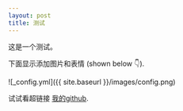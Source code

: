```yaml
---
layout: post
title: 测试
---
```


这是一个测试。

下面显示添加图片和表情 (shown below :point_down:).

![_config.yml]({{ site.baseurl }}/images/config.png)

试试看超链接 [我的github](https://github.com/weiweizhan).